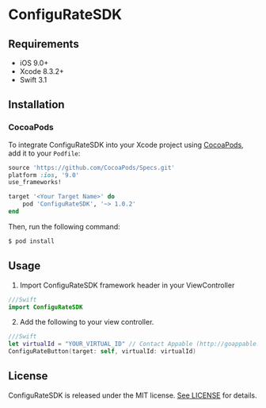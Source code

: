 # ConfiguRateSDK

## Requirements

- iOS 9.0+
- Xcode 8.3.2+
- Swift 3.1

## Installation

### CocoaPods

To integrate ConfiguRateSDK into your Xcode project using [CocoaPods](https://cocoapods.org), add it to your `Podfile`:

```ruby
source 'https://github.com/CocoaPods/Specs.git'
platform :ios, '9.0'
use_frameworks!

target '<Your Target Name>' do
    pod 'ConfiguRateSDK', '~> 1.0.2'
end
```

Then, run the following command:

```bash
$ pod install
```

## Usage

1. Import ConfiguRateSDK framework header in your ViewController

```swift
///Swift
import ConfiguRateSDK
```

2. Add the following to your view controller.

```swift
///Swift
let virtualId = "YOUR_VIRTUAL_ID" // Contact Appable (http://goappable.com) to get YOUR_VIRTUAL_ID
ConfiguRateButton(target: self, virtualId: virtualId)
```

## License

ConfiguRateSDK is released under the MIT license. [See LICENSE](https://github.com/naviet2308/ConfiguRateSDK/blob/master/LICENSE) for details.
